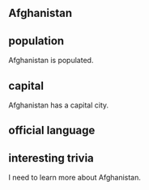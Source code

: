 ## Afghanistan
## population
Afghanistan is populated.

## capital
Afghanistan has a capital city.
 
## official language


## interesting trivia
I need to learn more about Afghanistan.



